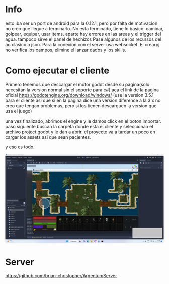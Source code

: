 # Info
esto iba ser un port de android para la 0.12.1, pero por falta de motivacion no creo que llegue a terminarlo. No esta terminado, tiene lo basico: caminar, golpear, equipar, usar items. aparte hay errores en las areas y el trigger del agua. tampoco sirve el panel de hechizos Pase algunos de los recursos del ao clasico a json. Para la conexion con el server usa websocket. El crearpj no verifica los campos, elimine el lanzar dados y los skills.


# Como ejecutar el cliente
Primero tenemos que descargar el motor godot desde su pagina(solo necesitan la version normal sin el soporte para c#) aca el link de la pagina oficial https://godotengine.org/download/windows/ (use la version 3.5.1 para el cliente asi que si en la pagina dice una version diference a la 3.x no creo que tengan problemas, pero si los tienen descarguen la version que usa el juego)

una vez finalizado, abrimos el engine y le damos click en el boton importar. paso siguiente buscan la carpeta donde esta el cliente y seleccionan el archivo project.godot y le dan a abrir. el proyecto va a tardar un poco en cargar los assets asi que sean pacientes.

y eso es todo.

![alt text](https://github.com/brian-christopher/Argentum/blob/main/inicio.png)

# Server 
https://github.com/brian-christopher/ArgentumServer
